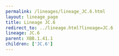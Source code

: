 ```yaml
---
permalink: /lineages/lineage_JC.6.html
layout: lineage_page
title: Lineage JC.6
redirect_to: ../lineage.html?lineage=JC.6
lineage: JC.6
parent: XBB.1.41.1
children: ['JC.6']
---
```

